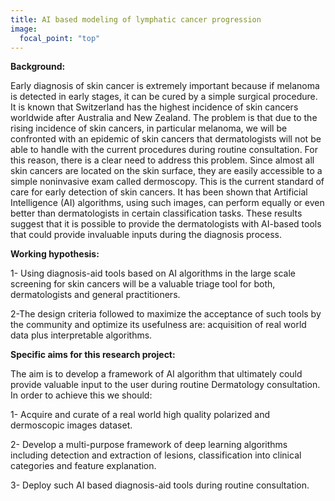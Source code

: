 ```yaml
---
title: AI based modeling of lymphatic cancer progression
image: 
  focal_point: "top"
---
```



<!--more-->

**Background:** 

Early diagnosis of skin cancer is extremely important because if melanoma is detected in early stages, it can be cured by a simple surgical procedure. It is known that Switzerland has the highest incidence of skin cancers worldwide after Australia and New Zealand. The problem is that due to the rising incidence of skin cancers, in particular melanoma, we will be confronted with an epidemic of skin cancers that dermatologists will not be able to handle with the current procedures during routine consultation. For this reason, there is a clear need to address this problem. Since almost all skin cancers are located on the skin surface, they are easily accessible to a simple noninvasive exam called dermoscopy. This is the current standard of care for early detection of skin cancers. It has been shown that Artificial Intelligence (AI) algorithms, using such images, can perform equally or even better than dermatologists in certain classification tasks. These results suggest that it is possible to provide the dermatologists with AI-based tools that could provide invaluable inputs during the diagnosis process. 


**Working hypothesis:** 




1- Using diagnosis-aid tools based on AI algorithms in the large scale screening for skin cancers will be a valuable triage tool for both, dermatologists and general practitioners.

2-The design criteria followed to maximize the acceptance of such tools by the community and optimize its usefulness are: acquisition of real world data plus interpretable algorithms.





**Specific aims for this research project:**


The aim is to develop a framework of AI algorithm that ultimately could provide valuable input to the user during routine Dermatology consultation. In order to achieve this we should:

1- Acquire and curate of a real world high quality polarized and dermoscopic images dataset.

2- Develop a multi-purpose framework of deep learning algorithms including detection and extraction of lesions, classification into clinical categories and feature explanation.

3- Deploy such AI based diagnosis-aid tools during routine consultation.





